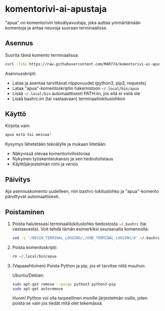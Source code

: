 # komentorivi-ai-apustaja

"apua" on komentorivin tekoälyavustaja, joka auttaa ymmärtämään komentoja ja antaa neuvoja suoraan terminaalissa.

## Asennus

Suorita tämä komento terminaalissa:

```bash
curl -fsSL https://raw.githubusercontent.com/M4R774/komentorivi-ai-apustaja/refs/heads/main/install.sh | bash
```

Asennusskripti:
- Lataa ja asentaa tarvittavat riippuvuudet (python3, pip3, requests)
- Lataa "apua"-komentoskriptin hakemistoon `~/.local/bin/apua`
- Lisää `~/.local/bin` automaattisesti PATH:iin, jos sitä ei vielä ole
- Lisää bashrc:iin (tai vastaavaan) terminaalilokituslohkon

## Käyttö

Kirjoita vain:

```bash
apua mitä toi meinaa?
```

Kysymys lähetetään tekoälylle ja mukaan liitetään:
- Näkyvissä olevaa komentorivihistoriaa
- Nykyinen työskentelukansio ja sen tiedostolistaus
- Käyttöjärjestelmän nimi ja versio

## Päivitys

Aja asennuskomento uudelleen, niin bashrc-lokituslohko ja "apua"-komento päivittyvät automaattisesti.

## Poistaminen


1. Poista halutessasi terminaalilokituslohko tiedostosta `~/.bashrc` (tai vastaavasta). Voit tehdä tämän esimerkiksi seuraavalla komennolla:

	```bash
	sed -i '/BEGIN_TERMINAL_LOGGING/,/END_TERMINAL_LOGGING/d' ~/.bashrc
	```

2. Poista komentoskripti:

	```bash
	rm ~/.local/bin/apua
	```

3. (Vapaaehtoinen) Poista Python ja pip, jos et tarvitse niitä muuhun:

	Ubuntu/Debian:
	```bash
	sudo apt-get remove --purge python3 python3-pip
	sudo apt-get autoremove
	```

	Huom! Python voi olla tarpeellinen monille järjestelmän osille, joten poista se vain jos tiedät mitä olet tekemässä.
